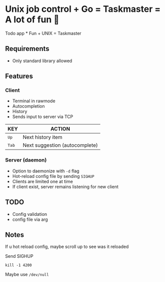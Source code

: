 # Unix job control + Go = **Taskmaster** = A lot of fun :stars:

Todo app * Fun + UNIX = Taskmaster

## Requirements
- Only standard library allowed

## Features

### Client
- Terminal in rawmode
- Autocompletion
- History
- Sends input to server via TCP

| KEY | ACTION |
|---------|---------|
| <kbd>Up</kbd> | Next history item |
| <kbd>Tab</kbd> | Next suggestion (autocomplete) |

### Server (daemon)

- Option to daemonize with `-d` flag
- Hot-reload config file by sending `SIGHUP`
- Clients are limited one at time
- If client exist, server remains listening for new client

## TODO
- Config validation
- config file via arg

## Notes

If u hot reload config, maybe scroll up to see was it reloaded

Send SIGHUP

`kill -1 4200`

Maybe use `/dev/null`

